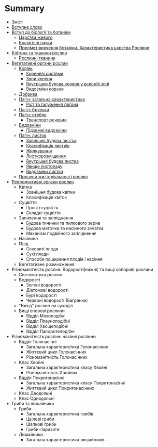 # Summary

* [Зміст](README.md)
* [Вступне слово](vstup.md)
* [Вступ до бiологiї та ботанiки](1/predmet_vivchennya_biologi_osnovni_oznaki_zhivo_materi_oznachennya.md)
   * [Царства живого](1/tsarstva_zhivogo.md)
   * [Бiологiчнi науки](1/biologichni_nauki.md)
   * [Предмет вивчення ботанiки. Характеристика царства Рослини](1/predmet_vivchennya_botaniki_harakteristika_tsarstva_roslini.md)
* [Клiтина та тканини рослин](2/roslinna_klitina.md)
   * [Рослиннi тканини](2/roslinni_tkanini.md)
* [Вегетативнi органи рослин](3/organi_roslin.md)
   * [Корiнь](3/korin.md)
       * [Кореневi системи](3/korenevi_sistemi.md)
       * [Зони кореня](3/zoni_korenya.md)
       * [Внутрiшня будова кореня у всиснiй зонi](3/vnutrishnya_budova_korenya_u_vsisnii_zoni.md)
       * [Видозмiни кореня](3/vidozmini_korenya.md)
   * [Добрива](3/dobriva.md)
   * [Пагiн: загальна характеристика](3/pagin_zagalna_harakteristika.md)
       * [Рiст та галуження пагона](3/rist_ta_galuzhennya_pagona.md)
   * [Пагiн: брунька](3/pagin_brunka.md)
   * [Пагiн: стебло](3/pagin_steblo.md)
       * [Транспорт речовин](3/transport_rechovin.md)
   * [Видозмiни](3/nadzemni_vidozmini.md)
       * [Пiдземнi видозмiни](3/pidzemni_vidozmini.md)
   * [Пагiн: листок](3/pagin_listok.md)
       * [Зовнiшня будова листка](3/zovnishnya_budova_listka.md)
       * [Класифiкацiя листкiв](3/klasifikatsiya_listkiv.md)
       * [Жилкування](3/zhilkuvannya.md)
       * [Листкорозмiщення](3/listkorozmischennya.md)
       * [Внутрiшня будова листка](3/vnutrishnya_budova_listka.md)
       * [Явище листопаду](3/yavische_listopadu.md)
       * [Видозмiни листка](3/vidozmini_listka.md)
   * [Процеси життєдiяльностi рослин](3/protsesi_zhittdiyalnosti_roslin.md)
* [Репродуктивнi органи рослин](4/reproduktivni_organi_roslin.md)
   * [Квітка](4/reproduktivni_organi_roslin.md)
       * Зовнішня будова квітки
       * Класифікація квіток
   * Суцвіття
       * Прості суцвіття
       * Складні суцвіття
   * Запилення та запліднення
       * Будова тичинки та пилкового зерна
       * Будова маточки та насінного зачатка
       * Механізм подвійного запліднення
   * Насінина
   * Плід
       * Соковиті плоди
       * Сухі плоди
       * Способи поширення плодів і насіння
   * Вегетативне розмноження
* Різноманітність рослин. Водорості(нижчі) та вищі сопорові рослини
   * Систематика рослин
   * Водорості
       * Зелені водорості
       * Діатомові водорості
       * Бурі водорості
       * Червоні водорості (Багрянки)
   * "Вихід" рослин на суходіл
   * Вищі спорові рослини
       * Відділ Мохоподібні
       * Відділ Плауноподібні
       * Відділ Хвощеподібні
       * Відділ Папоротеподібні
* Різноманітність рослин: насінні рослини
   * Відділ Голонасінні
       * Загальна характеристика Голонасінних
       * Життєвий цикл Голонасінних
       * Різноманітність Голонасінних
   * Клас Хвойні
       * Загальна характеристика класу Хвойні
       * Різноманітність Хвойних
   * Відділ Покритонасінні
       * Загальна характеристика класу Покритонасінні
       * Життєвий цикл Покритонасінних
   * Клас Дводольні
   * Клас Однодольні
* Гриби та лишайники
   * Гриби
       * Загальна характеристика грибів
       * Цвілеві гриби
       * Шапкові гриби
       * Гриби-паразити
   * Лишайники
       * Загальна характеристика лишайників

